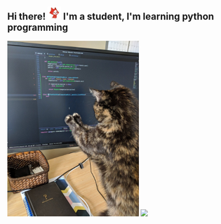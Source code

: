 ## Hi there! <img src="https://github.com/VladaPolonskaya/-.-hi/blob/main/free-sticker-hi-7075181.png" alt = "the unlimited" width=30>  I'm a student, I'm learning python programming 

<img src="https://github.com/VladaPolonskaya/-/blob/main/1680554971_animals-pibig-info-p-kot-programmist-zhivotnie-krasivo-8.jpg" alt = "the unlimited" width=300>

<img src="https://img.shields.io/badge/py-python-blue?style=plastic">


